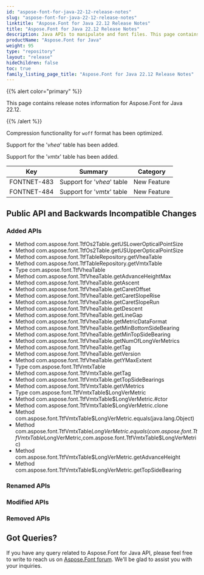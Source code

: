 ```yaml
---
id: "aspose-font-for-java-22-12-release-notes"
slug: "aspose-font-for-java-22-12-release-notes"
linktitle: "Aspose.Font for Java 22.12 Release Notes"
title: "Aspose.Font for Java 22.12 Release Notes"
description: Java APIs to manipulate and font files. This page contains new Aspose.Font for Java features, enhancement, and bug fixes in 2022, version 22.12.
productName: "Aspose.Font for Java"
weight: 95
type: "repository"
layout: "release"
hideChildren: false
toc: true
family_listing_page_title: "Aspose.Font for Java 22.12 Release Notes"
---
```


{{% alert color="primary" %}} 

This page contains release notes information for Aspose.Font for Java 22.12.

{{% /alert %}} 

Compression functionality for `woff` format has been optimized.

Support for the '*vhea*' table has been added.

Support for the '*vmtx*' table has been added.

| Key | Summary | Category |
|---|---|---|
| FONTNET-483 | Support for '*vhea*' table | New Feature |
| FONTNET-484 | Support for '*vmtx*' table | New Feature |


## Public API and Backwards Incompatible Changes

### Added APIs
 * Method com.aspose.font.TtfOs2Table.getUSLowerOpticalPointSize
 * Method com.aspose.font.TtfOs2Table.getUSUpperOpticalPointSize
 * Method com.aspose.font.TtfTableRepository.getVheaTable
 * Method com.aspose.font.TtfTableRepository.getVmtxTable
 * Type com.aspose.font.TtfVheaTable
 * Method com.aspose.font.TtfVheaTable.getAdvanceHeightMax
 * Method com.aspose.font.TtfVheaTable.getAscent
 * Method com.aspose.font.TtfVheaTable.getCaretOffset
 * Method com.aspose.font.TtfVheaTable.getCaretSlopeRise
 * Method com.aspose.font.TtfVheaTable.getCaretSlopeRun
 * Method com.aspose.font.TtfVheaTable.getDescent
 * Method com.aspose.font.TtfVheaTable.getLineGap
 * Method com.aspose.font.TtfVheaTable.getMetricDataFormat
 * Method com.aspose.font.TtfVheaTable.getMinBottomSideBearing
 * Method com.aspose.font.TtfVheaTable.getMinTopSideBearing
 * Method com.aspose.font.TtfVheaTable.getNumOfLongVerMetrics
 * Method com.aspose.font.TtfVheaTable.getTag
 * Method com.aspose.font.TtfVheaTable.getVersion
 * Method com.aspose.font.TtfVheaTable.getYMaxExtent
 * Type com.aspose.font.TtfVmtxTable
 * Method com.aspose.font.TtfVmtxTable.getTag
 * Method com.aspose.font.TtfVmtxTable.getTopSideBearings
 * Method com.aspose.font.TtfVmtxTable.getVMetrics
 * Type com.aspose.font.TtfVmtxTable$LongVerMetric
 * Method com.aspose.font.TtfVmtxTable$LongVerMetric.#ctor
 * Method com.aspose.font.TtfVmtxTable$LongVerMetric.clone
 * Method com.aspose.font.TtfVmtxTable$LongVerMetric.equals(java.lang.Object)
 * Method com.aspose.font.TtfVmtxTable$LongVerMetric.equals(com.aspose.font.TtfVmtxTable$LongVerMetric,com.aspose.font.TtfVmtxTable$LongVerMetric)
 * Method com.aspose.font.TtfVmtxTable$LongVerMetric.getAdvanceHeight
 * Method com.aspose.font.TtfVmtxTable$LongVerMetric.getTopSideBearing

### Renamed APIs
 
### Modified APIs

### Removed APIs


## Got Queries?
If you have any query related to Aspose.Font for Java API, please feel free to write to reach us on [Aspose.Font forum](https://forum.aspose.com/c/font/). We'll be glad to assist you with your inquiries.
